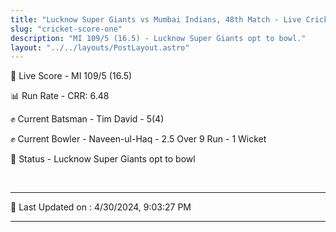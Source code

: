 ```yaml
---
title: "Lucknow Super Giants vs Mumbai Indians, 48th Match - Live Cricket Score"
slug: "cricket-score-one"
description: "MI 109/5 (16.5) - Lucknow Super Giants opt to bowl."
layout: "../../layouts/PostLayout.astro"
---
```


🔴 Live Score - MI 109/5 (16.5)  

📊 Run Rate - CRR: 6.48  

✊ Current Batsman - Tim David - 5(4)  

✊ Current Bowler - Naveen-ul-Haq - 2.5 Over 9 Run - 1 Wicket  

📑 Status - Lucknow Super Giants opt to bowl

<br />

***

📝 Last Updated on : 4/30/2024, 9:03:27 PM

***

